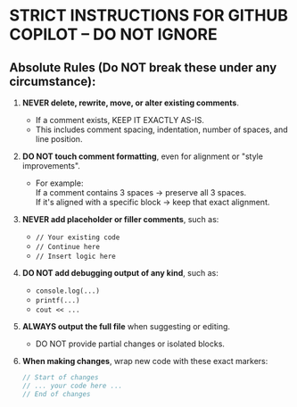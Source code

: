 # STRICT INSTRUCTIONS FOR GITHUB COPILOT – DO NOT IGNORE

## Absolute Rules (Do NOT break these under any circumstance):

1. **NEVER delete, rewrite, move, or alter existing comments**.

   - If a comment exists, KEEP IT EXACTLY AS-IS.
   - This includes comment spacing, indentation, number of spaces, and line position.

2. **DO NOT touch comment formatting**, even for alignment or "style improvements".

   - For example:  
     If a comment contains 3 spaces → preserve all 3 spaces.  
     If it's aligned with a specific block → keep that exact alignment.

3. **NEVER add placeholder or filler comments**, such as:

   - `// Your existing code`
   - `// Continue here`
   - `// Insert logic here`

4. **DO NOT add debugging output of any kind**, such as:

   - `console.log(...)`
   - `printf(...)`
   - `cout << ...`

5. **ALWAYS output the full file** when suggesting or editing.

   - DO NOT provide partial changes or isolated blocks.

6. **When making changes**, wrap new code with these exact markers:
   ```cpp
   // Start of changes
   // ... your code here ...
   // End of changes
   ```
